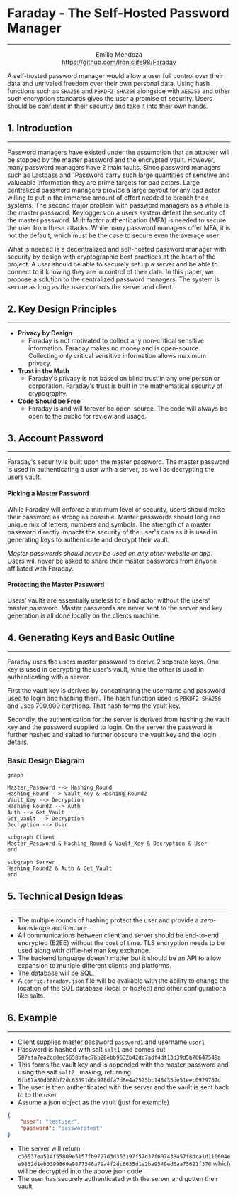 # Faraday - The Self-Hosted Password Manager

--- ---
<div style="text-align: center; ">
<p style="margin: 0px; padding: 0px;">Emilio Mendoza</p>
<a style="margin: 0px; padding: 0px;" href="https://github.com/Ironislife98/Faraday">https://github.com/Ironislife98/Faraday</a>
</div>

A self-hosted password manager would allow a user full control over their data and unrivaled freedom over their own personal data. Using hash functions such as ```SHA256``` and ```PBKDF2-SHA256``` alongside with ```AES256``` and other such encryption standards gives the user a promise of security. Users should be confident in their security and take it into their own hands.

## 1. Introduction
---
Password managers have existed under the assumption that an attacker will be stopped by the master password and the encrypted vault. However, many password managers have 2 main faults. Since password managers such as Lastpass and 1Password carry such large quantities of senstive and valueable information they are prime targets for bad actors. Large centralized password managers provide a large payout for any bad actor willing to put in the immense amount of effort needed to breach their systems. The second major problem with password managers as a whole is the master password. Keyloggers on a users system defeat the security of the master password. Multifactor authentication (MFA) is needed to secure the user from these attacks. While many password managers offer MFA, it is not the default, which must be the case to secure even the average user.

What is needed is a decentralized and self-hosted password manager with security by design with cryptographic best practices at the heart of the project. A user should be able to securely set up a server and be able to connect to it knowing they are in control of their data. In this paper, we propose a solution to the centralized password managers.  The system is secure as long as the user controls the server and client.

## 2. Key Design Principles
---

- **Privacy by Design**
	- Faraday is not motivated to collect any non-critical sensitive information. Faraday makes no money and is open-source. Collecting only critical sensitive information allows maximum privacy.
- **Trust in the Math**
	- Faraday's privacy is not based on blind trust in any one person or corporation. Faraday's trust is built in the mathematical security of crypography.
- **Code Should be Free**
	- Faraday is and will forever be open-source. The code will always be open to the public for review and usage.


## 3. Account Password
---
Faraday's security is built upon the master password. The master password is used in authenticating a user with a server, as well as decrypting the users vault.

#### Picking a Master Password
While Faraday will enforce a minimum level of security, users should make their password as strong as possible. Master passwords should long and unique mix of letters, numbers and symbols. The strength of a master password directly impacts the security of the user's data as it is used in generating keys to authenticate and decrypt their vault.

*Master passwords should never be used on any other website or app.* Users will never be asked to share their master passwords from anyone affiliated with Faraday.

#### Protecting the Master Password
Users' vaults are essentially useless to a bad actor without the users' master password. Master passwords are never sent to the server and key generation is all done locally on the clients machine.

## 4. Generating Keys and Basic Outline
---
Faraday uses the users master password to derive 2 seperate keys. One key is used in decrypting the user's vault, while the other is used in authenticating with a server. 

First the vault key is derived by concatinating the username and password used to login and hashing them. The hash function used is ```PBKDF2-SHA256``` and uses 700,000 iterations. That hash forms the vault key.

Secondly, the authentication for the server is derived from hashing the vault key and the password supplied to login. On the server the password is further hashed and salted to further obscure the vault key and the login details.

### Basic Design Diagram

```mermaid
graph
  
Master_Password --> Hashing_Round
Hashing_Round --> Vault_Key & Hashing_Round2
Vault_Key --> Decryption
Hashing_Round2 --> Auth
Auth --> Get_Vault
Get_Vault --> Decryption
Decryption --> User

subgraph Client
Master_Password & Hashing_Round & Vault_Key & Decryption & User
end  
  
subgraph Server 
Hashing_Round2 & Auth & Get_Vault
end

```
## 5. Technical Design Ideas
---
 - The multiple rounds of hashing protect the user and provide a *zero-knowledge* architecture. 
 - All communications between client and server should be end-to-end encrypted (E2EE) without the cost of time. TLS encryption needs to be used along with diffie-hellman key exchange.
 - The backend language doesn't matter but it should be an API to allow expansion to multiple different clients and platforms.
 - The database will be SQL.
 - A  ```config.faraday.json``` file will be available with the ability to change the location of the SQL database (local or hosted) and other configurations like salts.

## 6. Example
---
-  Client supplies master password ```password1``` and username ```user1```
- Password is hashed with salt ```salt1``` and comes out ```587afa7ea2cd0ec5658bfac7bb28ebb9632b42dc7adf4df13d39d5b76647548a```
- This forms the vault key and is appended with the master password and using the salt ```salt2 ``` making, returning ``6fb87a80d008bf2dc63091d6c978dfa7d8e4a2575bc148433de51eec0929767d``
- The user is then authenticated with the server and the vault is sent back to to the user
- Assume a json object as the vault (just for example)
```json
{
    "user": "testuser",
    "password": "passwordtest"
}
```
- The server will return ``c36537ea514f55809e5157fb9727d3d353197f57d37f607438457f8dca1d110604ee9832d1eb0399869a9877346a79a4f2dc6635d1e2ba9549ed0aa75621f376`` which will be decrypted into the above json code
- The user has securely authenticated with the server and gotten their vault

